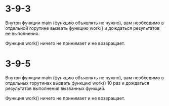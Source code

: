 # 3-9-3  

Внутри функции main (функцию объявлять не нужно), вам необходимо в отдельной горутине вызвать функцию work() и дождаться результатов ее выполнения. 

Функция work() ничего не принимает и не возвращает.  

# 3-9-5  



Внутри функции main (функцию объявлять не нужно), вам необходимо в отдельных горутинах вызвать функцию work() 10 раз и дождаться результатов выполнения вызванных функций.
 

Функция work() ничего не принимает и не возвращает.
